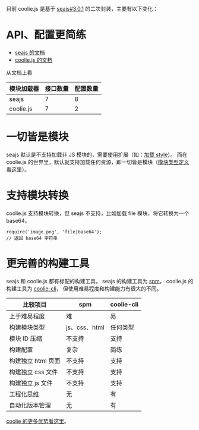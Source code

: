 目前 coolie.js 是基于 [seajs#3.0.1](http://seajs.org/) 的二次封装，主要有以下变化：


# API、配置更简练
- [seajs 的文档](https://github.com/seajs/seajs/issues/266)
- [coolie.js 的文档](/document/coolie.js.md)

从文档上看

模块加载器 | 接口数量 | 配置数量
---------|---------|--------
seajs     |  7     | 8
coolie.js |  7     | 2


# 一切皆是模块
seajs 默认是不支持加载非 JS 模块的，需要使用扩展（如：[加载 style](https://github.com/seajs/seajs-style)）。
而在 coolie.js 的世界里，默认就支持加载任何资源，即一切皆是模块（[模块类型定义看这里](./module-type.md)）。



# 支持模块转换
coolie.js 支持模块转换，但 seajs 不支持，比如加载 file 模块，将它转换为一个 base64。
```
require('image.png', 'file|base64');
// 返回 base64 字符串
```


# 更完善的构建工具
seajs 和 coolie.js 都有标配的构建工具，
seajs 的构建工具为 [spm](http://spmjs.io/)，
coolie.js 的构建工具为 [coolie-cli](https://github.com/cooliejs/coolie-cli/)，
但使用难易程度和构建能力有很大的不同。

比较项目  | spm | coolie-cli
--------|------|-----------
上手难易程度 | 难 | 易
构建模块类型 | js、css、html | 任何类型
模块 ID 压缩 | 不支持 | 支持
构建配置 | 复杂 | 简练
构建独立 html 页面 | 不支持 | 支持
构建独立 css 文件  | 不支持 | 支持
构建独立 js 文件 | 不支持 | 支持
工程化思维 | 无 | 有
自动化版本管理 | 无 | 有

[coolie 的更多优势看这里](./advantage.md)。
